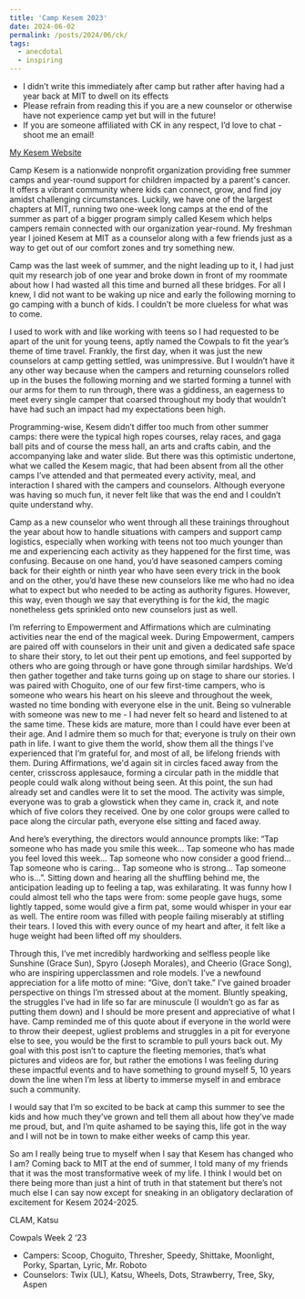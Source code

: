 ```yaml
---
title: 'Camp Kesem 2023'
date: 2024-06-02
permalink: /posts/2024/06/ck/
tags:
  - anecdotal
  - inspiring
---
```


- I didn’t write this immediately after camp but rather after having had a year back at MIT to dwell on its effects
- Please refrain from reading this if you are a new counselor or otherwise have not experience camp yet but will in the future!
- If you are someone affiliated with CK in any respect, I’d love to chat - shoot me an email!

[My Kesem Website]([url](https://donate.kesem.org/fundraiser/5097305))

Camp Kesem is a nationwide nonprofit organization providing free summer camps and year-round support for children impacted by a parent's cancer. It offers a vibrant community where kids can connect, grow, and find joy amidst challenging circumstances. Luckily, we have one of the largest chapters at MIT, running two one-week long camps at the end of the summer as part of a bigger program simply called Kesem which helps campers remain connected with our organization year-round. My freshman year I joined Kesem at MIT as a counselor along with a few friends just as a way to get out of our comfort zones and try something new. 

Camp was the last week of summer, and the night leading up to it, I had just quit my research job of one year and broke down in front of my roommate about how I had wasted all this time and burned all these bridges. For all I knew, I did not want to be waking up nice and early the following morning to go camping with a bunch of kids. I couldn’t be more clueless for what was to come.

I used to work with and like working with teens so I had requested to be apart of the unit for young teens, aptly named the Cowpals to fit the year’s theme of time travel. Frankly, the first day, when it was just the new counselors at camp getting settled, was unimpressive. But I wouldn’t have it any other way because when the campers and returning counselors rolled up in the buses the following morning and we started forming a tunnel with our arms for them to run through, there was a giddiness, an eagerness to meet every single camper that coarsed throughout my body that wouldn’t have had such an impact had my expectations been high. 

Programming-wise, Kesem didn’t differ too much from other summer camps: there were the typical high ropes courses, relay races, and gaga ball pits and of course the mess hall, an arts and crafts cabin, and the accompanying lake and water slide. But there was this optimistic undertone, what we called the Kesem magic, that had been absent from all the other camps I’ve attended and that permeated every activity, meal, and interaction I shared with the campers and counselors. Although everyone was having so much fun, it never felt like that was the end and I couldn’t quite understand why. 

Camp as a new counselor who went through all these trainings throughout the year about how to handle situations with campers and support camp logistics, especially when working with teens not too much younger than me and experiencing each activity as they happened for the first time, was confusing. Because on one hand, you’d have seasoned campers coming back for their eighth or ninth year who have seen every trick in the book and on the other, you’d have these new counselors like me who had no idea what to expect but who needed to be acting as authority figures. However, this way, even though we say that everything is for the kid, the magic nonetheless gets sprinkled onto new counselors just as well.

I’m referring to Empowerment and Affirmations which are culminating activities near the end of the magical week. During Empowerment, campers are paired off with counselors in their unit and given a dedicated safe space to share their story, to let out their pent up emotions, and feel supported by others who are going through or have gone through similar hardships. We’d then gather together and take turns going up on stage to share our stories. I was paired with Choguito, one of our few first-time campers, who is someone who wears his heart on his sleeve and throughout the week, wasted no time bonding with everyone else in the unit. Being so vulnerable with someone was new to me - I had never felt so heard and listened to at the same time. These kids are mature, more than I could have ever been at their age. And I admire them so much for that; everyone is truly on their own path in life. I want to give them the world, show them all the things I’ve experienced that I’m grateful for, and most of all, be lifelong friends with them. During Affirmations, we'd again sit in circles faced away from the center, crisscross applesauce, forming a circular path in the middle that people could walk along without being seen. At this point, the sun had already set and candles were lit to set the mood. The activity was simple, everyone was to grab a glowstick when they came in, crack it, and note which of five colors they received. One by one color groups were called to pace along the circular path, everyone else sitting and faced away. 

And here’s everything, the directors would announce prompts like: “Tap someone who has made you smile this week… Tap someone who has made you feel loved this week… Tap someone who now consider a good friend… Tap someone who is caring… Tap someone who is strong… Tap someone who is…”. Sitting down and hearing all the shuffling behind me, the anticipation leading up to feeling a tap, was exhilarating. It was funny how I could almost tell who the taps were from: some people gave hugs, some lightly tapped, some would give a firm pat, some would whisper in your ear as well. The entire room was filled with people failing miserably at stifling their tears. I loved this with every ounce of my heart and after, it felt like a huge weight had been lifted off my shoulders.

Through this, I’ve met incredibly hardworking and selfless people like Sunshine (Grace Sun), Spyro (Joseph Morales), and Cheerio (Grace Song), who are inspiring upperclassmen and role models. I’ve a newfound appreciation for a life motto of mine: “Give, don’t take.” I’ve gained broader perspective on things I’m stressed about at the moment. Bluntly speaking, the struggles I’ve had in life so far are minuscule (I wouldn’t go as far as putting them down) and I should be more present and appreciative of what I have. Camp reminded me of this quote about if everyone in the world were to throw their deepest, ugliest problems and struggles in a pit for everyone else to see, you would be the first to scramble to pull yours back out. My goal with this post isn’t to capture the fleeting memories, that’s what pictures and videos are for, but rather the emotions I was feeling during these impactful events and to have something to ground myself 5, 10 years down the line when I’m less at liberty to immerse myself in and embrace such a community.

I would say that I’m so excited to be back at camp this summer to see the kids and how much they’ve grown and tell them all about how they’ve made me proud, but, and I’m quite ashamed to be saying this, life got in the way and I will not be in town to make either weeks of camp this year.

So am I really being true to myself when I say that Kesem has changed who I am? Coming back to MIT at the end of summer, I told many of my friends that it was the most transformative week of my life. I think I would bet on there being more than just a hint of truth in that statement but there’s not much else I can say now except for sneaking in an obligatory declaration of excitement for Kesem 2024-2025.

CLAM,
Katsu

Cowpals Week 2 ‘23
- Campers: Scoop, Choguito, Thresher, Speedy, Shittake, Moonlight, Porky, Spartan, Lyric, Mr. Roboto
- Counselors: Twix (UL), Katsu, Wheels, Dots, Strawberry, Tree, Sky, Aspen
